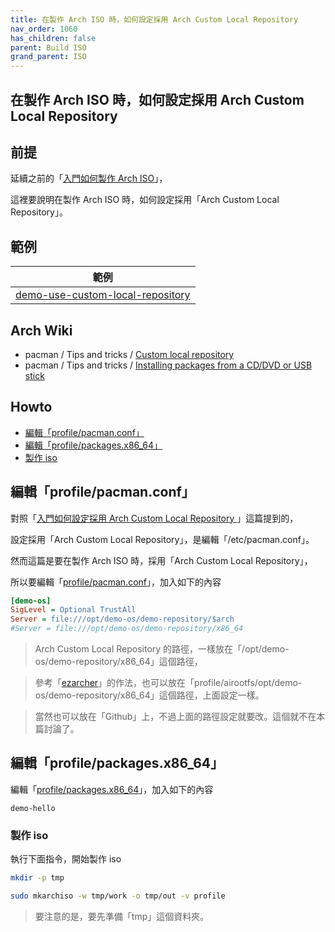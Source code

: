 ```yaml
---
title: 在製作 Arch ISO 時，如何設定採用 Arch Custom Local Repository
nav_order: 1060
has_children: false
parent: Build ISO
grand_parent: ISO
---
```



## 在製作 Arch ISO 時，如何設定採用 Arch Custom Local Repository


## 前提

延續之前的「[入門如何製作 Arch ISO](https://samwhelp.github.io/note-about-archlinux/read/core/iso/build-iso/start-build-arch-iso.html)」，

這裡要說明在製作 Arch ISO 時，如何設定採用「Arch Custom Local Repository」。


## 範例

| 範例 |
| --- |
| [demo-use-custom-local-repository](https://github.com/samwhelp/note-about-archlinux/tree/gh-pages/_demo/iso/build-iso/demo-os/demo-iso-profile/demo-use-custom-local-repository) |


## Arch Wiki

* pacman / Tips and tricks / [Custom local repository](https://wiki.archlinux.org/title/Pacman/Tips_and_tricks#Custom_local_repository)
* pacman / Tips and tricks / [Installing packages from a CD/DVD or USB stick](https://wiki.archlinux.org/title/Pacman/Tips_and_tricks#Installing_packages_from_a_CD/DVD_or_USB_stick)


## Howto

* [編輯「profile/pacman.conf」](#編輯profilepacmanconf」)
* [編輯「profile/packages.x86_64」](#編輯profilepackagesx86_64」)
* [製作 iso](#製作-iso)


## 編輯「profile/pacman.conf」

對照「[入門如何設定採用 Arch Custom Local Repository ](https://samwhelp.github.io/note-about-archlinux/read/core/iso/build-iso/start-use-custom-local-repository.html)」這篇提到的，

設定採用「Arch Custom Local Repository」，是編輯「/etc/pacman.conf」。

然而這篇是要在製作 Arch ISO 時，採用「Arch Custom Local Repository」，

所以要編輯「[profile/pacman.conf](https://github.com/samwhelp/note-about-archlinux/blob/gh-pages/_demo/build-iso/demo-os/demo-iso-profile/demo-use-custom-local-repository/profile/pacman.conf#L110)」，加入如下的內容

``` ini
[demo-os]
SigLevel = Optional TrustAll
Server = file:///opt/demo-os/demo-repository/$arch
#Server = file:///opt/demo-os/demo-repository/x86_64
```

> Arch Custom Local Repository 的路徑，一樣放在「/opt/demo-os/demo-repository/x86_64」這個路徑，

> 參考「[ezarcher](https://osdn.net/projects/ezarch/releases/)」的作法，也可以放在「profile/airootfs/opt/demo-os/demo-repository/x86_64」這個路徑，上面設定一樣。

> 當然也可以放在「Github」上，不過上面的路徑設定就要改。這個就不在本篇討論了。


## 編輯「profile/packages.x86_64」

編輯「[profile/packages.x86_64](https://github.com/samwhelp/note-about-archlinux/blob/gh-pages/_demo/build-iso/demo-os/demo-iso-profile/demo-use-custom-local-repository/profile/packages.x86_64#L133)」，加入如下的內容

```
demo-hello
```

### 製作 iso

執行下面指令，開始製作 iso

``` sh
mkdir -p tmp

sudo mkarchiso -w tmp/work -o tmp/out -v profile
```

> 要注意的是，要先準備「tmp」這個資料夾。
